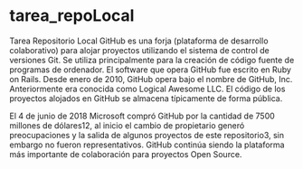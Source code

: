 # tarea_repoLocal
Tarea Repositorio Local
GitHub es una forja (plataforma de desarrollo colaborativo) para alojar proyectos utilizando el sistema de control de versiones Git. Se utiliza principalmente para la creación de código fuente de programas de ordenador. El software que opera GitHub fue escrito en Ruby on Rails. Desde enero de 2010, GitHub opera bajo el nombre de GitHub, Inc. Anteriormente era conocida como Logical Awesome LLC. El código de los proyectos alojados en GitHub se almacena típicamente de forma pública.

El 4 de junio de 2018 Microsoft compró GitHub por la cantidad de 7500 millones de dólares1​2​, al inicio el cambio de propietario generó preocupaciones y la salida de algunos proyectos de este repositorio3​, sin embargo no fueron representativos. GitHub continúa siendo la plataforma más importante de colaboración para proyectos Open Source.
